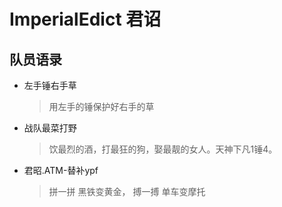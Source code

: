 # ImperialEdict 君诏


## 队员语录

- 左手锤右手草

  > 用左手的锤保护好右手的草

- 战队最菜打野

  > 饮最烈的酒，打最狂的狗，娶最靓的女人。天神下凡1锤4。
  
- 君昭.ATM-替补ypf

  > 拼一拼 黑铁变黄金， 搏一搏 单车变摩托

